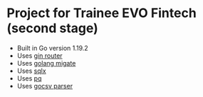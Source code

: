 # Project for Trainee EVO Fintech (second stage)


- Built in Go version 1.19.2
- Uses [gin router](https://github.com/gin-gonic/gin)
- Uses [golang migate](https://github.com/golang-migrate/migrate)
- Uses [sqlx](https://github.com/jmoiron/sqlx)
- Uses [pq](https://github.com/lib/pq)
- Uses [gocsv parser](https://github.com/gocarina/gocsv)